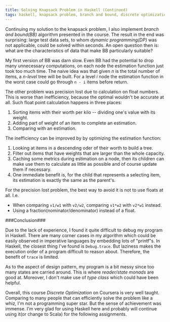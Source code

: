 ```yaml
---
title: Solving Knapsack Problem in Haskell (Continued)
tags: haskell, knapsack problem, branch and bound, discrete optimization, coursera
---
```


Continuing my solution to the knapsack problem, I also implement _branch and
bound(BB)_ algorithm presented in the course. The result in the end was 
surprising: large test data sets, to whom _dynamic programming(DP)_ was not applicable, could be 
solved within seconds. An open question then is: what are the characteristics of 
data that make BB particularly suitable?


My first version of BB was darn slow. Even BB had the potential to drop many
unnecessary computations, on each node the estimation function just took too
much time. The naive idea was that given _n_ is the total number of items, a
_n-level_ tree will be built. For a level _i_ node the estimation function 
in the worst case could go through `n - i` items before return. 


The other problem was precision lost due to calculation on float numbers. This
is worse than inefficiency, because the optimal wouldn't be accurate at all. Such
float point calculation happens in three places:

1. Sorting items with their worth per kilo -- dividing one's value with its weight.
2. Adding part of weight of an item to complete an estimation.
3. Comparing with an estimation.


The inefficiency can be improved by by optimizing the estimation function:

1. Looking at items in a descending oder of their worth to build a tree.
2. Filter out items that have weights that are larger than the whole capacity.
3. Caching some metrics during estimation on a node, then its children can
   make use them to calculate as little as possible and of course update them 
   if necessary.
4. One immediate benefit is, for the child that represents a selecting item, 
   its estimation is exactly the same as the parent's.


For the precision lost problem, the best way to avoid it is not to use floats 
at all. I.e. 

* When comparing `v1/w1` with `v2/w2`, comparing `v1*w2` with `v2*w1` instead. 
* Using a fraction(nominator/denominator) instead of a float.


###Conclusion###

Due to the lack of experience, I found it quite difficult to debug my program 
in Haskell. There are many corner cases in my algorithm which could be easily
observed in imperative languages by embedding lots of "printf"s. In Haskell,
the closest thing I've found is `Debug.trace`. But laziness makes the execution
order of a program difficult to reason about. Therefore, the benefit of `trace` 
is limited.

As to the aspect of design pattern, my program is a bit messy since too many states 
are carried around. This is where _reader/state monads_ are good at. Moreover, I don't 
make use of _type class_ which could have been helpful.


Overall, this course _Discrete Optimization_ on Coursera is very well taught. 
Comparing to many people that can efficiently solve the problem like a whiz, 
I'm not a programming super star. But the sense of achievement was immense. 
I'm very glad for using Haskell here and probably will continue using 
it(or change to Scala) for the following assignments.

















